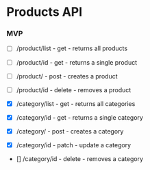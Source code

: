# Products API

### MVP

-   [ ] /product/list - get - returns all products
-   [ ] /product/id - get - returns a single product
-   [ ] /product/ - post - creates a product
-   [ ] /product/id - delete - removes a product

-   [x] /category/list - get - returns all categories
-   [x] /category/id - get - returns a single category
-   [x] /category/ - post - creates a category
-   [x] /category/id - patch - update a category
-   [] /category/id - delete - removes a category
